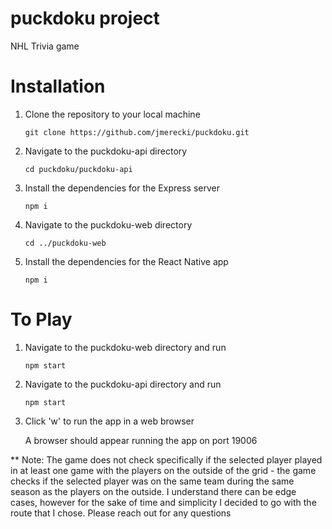 # puckdoku project

NHL Trivia game

# Installation
1. Clone the repository to your local machine
   
   ```
   git clone https://github.com/jmerecki/puckdoku.git
   ```

2. Navigate to the puckdoku-api directory

   ```
   cd puckdoku/puckdoku-api
   ```

3. Install the dependencies for the Express server
   ```
   npm i
   ```

5. Navigate to the puckdoku-web directory
   ```
   cd ../puckdoku-web
   ```

7. Install the dependencies for the React Native app
   ```
   npm i
   ```

# To Play

1. Navigate to the puckdoku-web directory and run
   ```
   npm start
   ```
2. Navigate to the puckdoku-api directory and run
   ```
   npm start
   ```
3. Click 'w' to run the app in a web browser

   A browser should appear running the app on port 19006


** Note: The game does not check specifically if the selected player played in at least one game with the players on the outside of the grid - the game checks if the selected player was on the same team during the same season as the players on the outside. I understand there can be edge cases, however for the sake of time and simplicity I decided to go with the route that I chose. Please reach out for any questions


   
